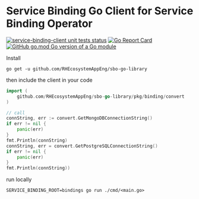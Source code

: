 # Service Binding Go Client for Service Binding Operator

<a href="https://github.com/RHEcosystemAppEng/sbo-go-library/actions?query=workflow%3Aunit-tests"><img alt="service-binding-client unit tests status" src="https://github.com/RHEcosystemAppEng/sbo-go-library/workflows/unit-tests/badge.svg"></a>
[![Go Report Card](https://goreportcard.com/badge/github.com/RHEcosystemAppEng/sbo-go-library)](https://goreportcard.com/report/github.com/RHEcosystemAppEng/sbo-go-library) [![GitHub go.mod Go version of a Go module](https://img.shields.io/github/go-mod/go-version/RHEcosystemAppEng/sbo-go-library.svg)](https://github.com/RHEcosystemAppEng/sbo-go-library/)



Install

```shell
go get -u github.com/RHEcosystemAppEng/sbo-go-library
```

then include the client in your code
```go
import (
    github.com/RHEcosystemAppEng/sbo-go-library/pkg/binding/convert
)

// call
connString, err := convert.GetMongoDBConnectionString()
if err != nil {
    panic(err)
}
fmt.Println(connString)
connString, err = convert.GetPostgreSQLConnectionString()
if err != nil {
    panic(err)
}
fmt.Println(connString))
```
  
run locally
```
SERVICE_BINDING_ROOT=bindings go run ./cmd/<main.go>
```
